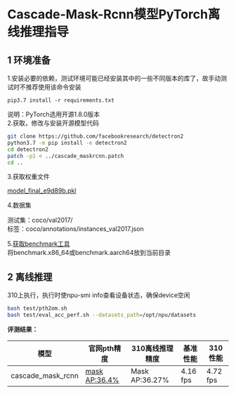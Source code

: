 # Cascade-Mask-Rcnn模型PyTorch离线推理指导

## 1 环境准备

1.安装必要的依赖，测试环境可能已经安装其中的一些不同版本的库了，故手动测试时不推荐使用该命令安装

```
pip3.7 install -r requirements.txt  
```
   说明：PyTorch选用开源1.8.0版本    
2.获取，修改与安装开源模型代码

```sh
git clone https://github.com/facebookresearch/detectron2
python3.7 -m pip install -e detectron2
cd detectron2
patch -p1 < ../cascade_maskrcnn.patch 
cd ..
```
3.获取权重文件

[model_final_e9d89b.pkl](https://github.com/facebookresearch/detectron2/blob/master/MODEL_ZOO.md)

4.数据集  

测试集：coco/val2017/  
标签：coco/annotations/instances_val2017.json  

5.[获取benchmark工具](https://support.huawei.com/enterprise/zh/ascend-computing/cann-pid-251168373/software/)  
  将benchmark.x86_64或benchmark.aarch64放到当前目录  


## 2 离线推理

310上执行，执行时使npu-smi info查看设备状态，确保device空闲

```sh
bash test/pth2om.sh  
bash test/eval_acc_perf.sh --datasets_path=/opt/npu/datasets
```

**评测结果：**

| 模型              | 官网pth精度                                                  | 310离线推理精度 | 基准性能 | 310性能  |
| ----------------- | ------------------------------------------------------------ | --------------- | -------- | -------- |
| cascade_mask_rcnn | [mask AP:36.4%](https://github.com/facebookresearch/detectron2/blob/main/MODEL_ZOO.md) | Mask AP:36.27%  | 4.16 fps | 4.72 fps |